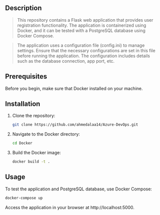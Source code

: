 ## Description

> This repository contains a Flask web application that provides user registration functionality. The application is containerized using Docker, and it can be tested with a PostgreSQL database using Docker Compose.

 > The application uses a configuration file (config.ini) to manage settings. Ensure that the necessary configurations are set in this file before running the application. The configuration includes details such as the database connection, app port, etc.


## Prerequisites

Before you begin, make sure that Docker installed on your machine.

## Installation

1. Clone the repository:

    ```bash
    git clone https://github.com/ahmedalaa14/Azure-DevOps.git
    ```

2. Navigate to the Docker directory:

    ```bash
    cd Docker
    ```

3. Build the Docker image:

    ```bash
    docker build -t .
    ```

## Usage

To test the application and PostgreSQL database, use Docker Compose:

```bash
docker-compose up
```
Access the application in your browser at http://localhost:5000.


